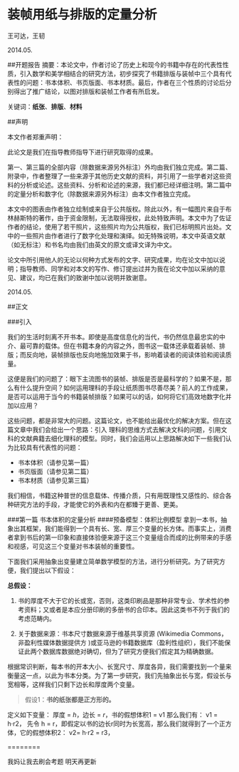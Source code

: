# 装帧用纸与排版的定量分析
王可达，王韧

2014.05.

##开题报告
摘要：本论文中，作者讨论了历史上和现今的书籍中存在的代表性性质，引入数学和美学相结合的研究方法，初步探究了书籍排版与装帧中三个具有代表性的问题：书本体积、书页版面、书本材质。最后，作者在三个性质的讨论后分别得出了推广结论，以图对排版和装帧工作者有所启发。

关键词：**纸张**、**排版**、**材料**

##声明

本文作者郑重声明： 

此论文是我们在指导教师指导下进行研究取得的成果。

第一、第三篇的全部内容（除数据来源另外标注）外均由我们独立完成。第二篇、附录中，作者整理了一些来源于其他历史文献的资料，并引用了一些学者对这些资料的分析或论述。这些资料、分析和论述的来源，我们都已经详细注明。第二篇中的定量分析和数字化（除数据来源另外标注）由本文作者独立完成。

本文中的图表由作者独立绘制或来自于公共版权。除此以外，有一幅图片来自于布林赫斯特的著作，由于资金限制，无法取得授权，此处特致声明。本文中为了佐证作者的结论，使用了若干照片，这些照片均为公共版权，我们已标明照片出处。文中的一些照片由作者进行了数字化处理和演绎。如无特殊说明，本文中英语文献（如无标注）和书名均由我们由英文的原文或译文译为中文。

论文中所引用他人的无论以何种方式发布的文字、研究成果，均在论文中加以说明；指导教师、同学和对本文的写作、修订提出过并为我在论文中加以采纳的意见、建议，均已在我们的致谢中加以说明并致谢意。

2014.05.

##正文

###引入

我们的生活时刻离不开书本。即使是高度信息化的当代，书仍然信息最忠实的中介、最可靠的载体。但在书籍本身的内容之外，图书这一载体还承载着装帧、排版；而反向地，装帧排版也反向地施加效果于书，影响着读者的阅读体验和阅读质量。 

这便是我们的问题了：眼下主流图书的装帧、排版是否是最科学的？如果不是，那么有什么提升空间？如何运用理科的手段让纸质图书尽善尽美？前人的工作成果，是否可以运用于当今的书籍装帧排版？如果可以的话，如何将它们高效地数字化并加以应用？

这些问题，都是非常大的问题。这篇论文，也不能给出最优化的解决方案。但在这篇文章中我们会给出一个思路：引入 理科的思维方式去解决文科的问题，引用文科的文献典籍去细化理科的模型。同时，我们会运用以上思路解决如下一些我们认为比较具有代表性的问题：

* 书本体积（请参见第一篇）
* 书页版面（请参见第二篇）
* 书本材质（请参见第三篇）

我们相信，书籍这种普世的信息载体、传播介质，只有用既理性又感性的、综合各种研究方法的手段，才能使它的外表和内在都臻于更善、更美。

###第一篇	书本体积的定量分析
####预备模型：体积比例模型
拿到一本书，抽象出其框架，我们能得到一个具有长、宽、厚三个变量的长方体。而事实上，消费者拿到书后的第一印象和直接体验便来源于这三个变量组合而成的比例带来的手感和视感，可见这三个变量对书本装帧的重要性。 

下面我们采用抽象出变量建立简单数学模型的方法，进行分析研究。为了研究方便，我们提出以下假设：

**总假设：**

1.	书的厚度不大于它的长或宽，否则，这类印刷品是那种非常专业、学术性的参考资料；又或者是本应分册印刷的多册书的合印本。因此这类书不列于我们的考虑范畴内。 

2.	关于数据来源：书本尺寸数据来源于维基共享资源 (Wikimedia Commons，非盈利性媒体数据提供方 )或亚马逊的书籍数据库（盈利性组织），我们不能保证此两个数据库数据绝对确切，但为了研究方便我们假定其为精确数据。

根据常识判断，每本书的开本大小、长宽尺寸、厚度各异，我们需要找到一个量来衡量这一点，以此为书本分类。为了第一步研究，我们先抽象出长与宽，假设长与宽相等，这样我们只剩下边长和厚度两个变量。

> 假设1：**书的纸张都是正方形的。**

定义如下变量：
厚度 = *h*，边长 = *r*，书的假想体积1 = v1
那么我们有：
v1 = h·r2，
先令 h = r，即假定以书的边长r同时为长宽高，那么我们就得到了一个正方体，它的假想体积2：
v2= h·r2 = r3，

========

我妈让我去刷会考题 明天再更新
